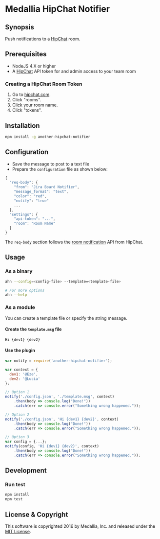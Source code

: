 # Medallia HipChat Notifier

## Synopsis
Push notifications to a [HipChat][1] room.

## Prerequisites
- NodeJS 4.X or higher
- A [HipChat][1] API token for and admin access to your team room

### Creating a HipChat Room Token
1. Go to [hipchat.com][1].
2. Click "rooms".
3. Click your room name.
4. Click "tokens".

## Installation
```bash
npm install -g another-hipchat-notifier
```

## Configuration
- Save the message to post to a text file
- Prepare the `configuration` file as shown below:

```javascript
{
  "req-body": {
    "from": "Jira Board Notifier",
    "message_format": "text",
    "color": "red",
    "notify": "true"
    ...
  },
  "settings": {
    "api-token": "...",
    "room": "Room Name"
  }
}
```

The `req-body` section follows the [room notification][2] API from HipChat.

## Usage

### As a binary
```bash
ahn --config=<config-file> --template=<template-file>

# For more options
ahn --help
```

### As a module
You can create a template file or specify the string message.

#### Create the `template.msg` file
```text
Hi {dev1} {dev2}
```

#### Use the plugin
```javascript
var notify = require('another-hipchat-notifier');

var context = {
  dev1: '@Eze',
  dev2: '@Lucia'
};

// Option 1
notify('./config.json', './template.msg', context)
    .then(body => console.log("Done!"))
    .catch(err => console.error("Something wrong happened."));

// Option 2
notify('./config.json', 'Hi {dev1} {dev2}', context)
    .then(body => console.log("Done!"))
    .catch(err => console.error("Something wrong happened."));

// Option 3
var config = {...};
notify(config, 'Hi {dev1} {dev2}', context)
    .then(body => console.log("Done!"))
    .catch(err => console.error("Something wrong happened."));
```

## Development

### Run test
```bash
npm install
npm test
```

## License & Copyright
This software is copyrighted 2016 by Medallia, Inc. and released under the
[MIT License][3].

[1]: https://www.hipchat.com
[2]: https://www.hipchat.com/docs/apiv2/method/send_room_notification
[3]: ./LICENSE

